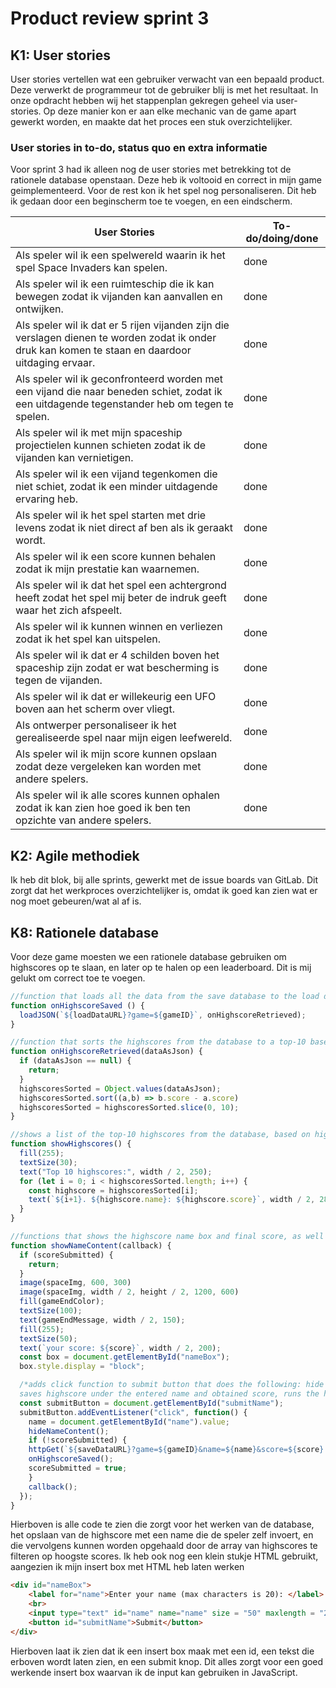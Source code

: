 # Product review sprint 3

## K1: User stories
User stories vertellen wat een gebruiker verwacht van een bepaald product. Deze verwerkt de programmeur tot de gebruiker blij is met het resultaat. In onze opdracht hebben wij het stappenplan gekregen geheel via user-stories. Op deze manier kon er aan elke mechanic van de game apart gewerkt worden, en maakte dat het proces een stuk overzichtelijker. 

### User stories in to-do, status quo en extra informatie
Voor sprint 3 had ik alleen nog de user stories met betrekking tot de rationele database openstaan. Deze heb ik voltooid en correct in mijn game geimplementeerd. Voor de rest kon ik het spel nog personaliseren. Dit heb ik gedaan door een beginscherm toe te voegen, en een eindscherm.

User Stories | To-do/doing/done
-------------|------------------
Als speler wil ik een spelwereld waarin ik het spel Space Invaders kan spelen.|done 
Als speler wil ik een ruimteschip die ik kan bewegen zodat ik vijanden kan aanvallen en ontwijken.|done
Als speler wil ik dat er 5 rijen vijanden zijn die verslagen dienen te worden zodat ik onder druk kan komen te staan en daardoor uitdaging ervaar.|done
Als speler wil ik geconfronteerd worden met een vijand die naar beneden schiet, zodat ik een uitdagende tegenstander heb om tegen te spelen.|done
Als speler wil ik met mijn spaceship projectielen kunnen schieten zodat ik de vijanden kan vernietigen.|done
Als speler wil ik een vijand tegenkomen die niet schiet, zodat ik een minder uitdagende ervaring heb.|done
Als speler wil ik het spel starten met drie levens zodat ik niet direct af ben als ik geraakt wordt.|done
Als speler wil ik een score kunnen behalen zodat ik mijn prestatie kan waarnemen.|done
Als speler wil ik dat het spel een achtergrond heeft zodat het spel mij beter de indruk geeft waar het zich afspeelt.|done
Als speler wil ik kunnen winnen en verliezen zodat ik het spel kan uitspelen. |done
Als speler wil ik dat er 4 schilden boven het spaceship zijn zodat er wat bescherming is tegen de vijanden.|done
Als speler wil ik dat er willekeurig een UFO boven aan het scherm over vliegt.|done
Als ontwerper personaliseer ik het gerealiseerde spel naar mijn eigen leefwereld.|done
Als speler wil ik mijn score kunnen opslaan zodat deze vergeleken kan worden met andere spelers.|done
Als speler wil ik alle scores kunnen ophalen zodat ik kan zien hoe goed ik ben ten opzichte van andere spelers.|done

## K2: Agile methodiek
Ik heb dit blok, bij alle sprints, gewerkt met de issue boards van GitLab. Dit zorgt dat het werkproces overzichtelijker is, omdat ik goed kan zien wat er nog moet gebeuren/wat al af is.

## K8: Rationele database
Voor deze game moesten we een rationele database gebruiken om highscores op te slaan, en later op te halen op een leaderboard. Dit is mij gelukt om correct toe te voegen.

```javascript
//function that loads all the data from the save database to the load database
function onHighscoreSaved () {
  loadJSON(`${loadDataURL}?game=${gameID}`, onHighscoreRetrieved);
}

//function that sorts the highscores from the database to a top-10 based on highest score
function onHighscoreRetrieved(dataAsJson) {
  if (dataAsJson == null) {
    return;
  }
  highscoresSorted = Object.values(dataAsJson);
  highscoresSorted.sort((a,b) => b.score - a.score)
  highscoresSorted = highscoresSorted.slice(0, 10);
}

//shows a list of the top-10 highscores from the database, based on highest points
function showHighscores() {
  fill(255);
  textSize(30);
  text("Top 10 highscores:", width / 2, 250);
  for (let i = 0; i < highscoresSorted.length; i++) {
    const highscore = highscoresSorted[i];
    text(`${i+1}. ${highscore.name}: ${highscore.score}`, width / 2, 280 + i * 30)
  }
}

//functions that shows the highscore name box and final score, as well as telling if you lost or won
function showNameContent(callback) {
  if (scoreSubmitted) {
    return;
  }
  image(spaceImg, 600, 300)
  image(spaceImg, width / 2, height / 2, 1200, 600)
  fill(gameEndColor);
  textSize(100);
  text(gameEndMessage, width / 2, 150);
  fill(255);
  textSize(50);
  text(`your score: ${score}`, width / 2, 200);
  const box = document.getElementById("nameBox");
  box.style.display = "block";

  /*adds click function to submit button that does the following: hide highscore name box, 
  saves highscore under the entered name and obtained score, runs the highscoreSaved function, and turns score submitted to true */
  const submitButton = document.getElementById("submitName");
  submitButton.addEventListener("click", function() {
    name = document.getElementById("name").value;
    hideNameContent();
    if (!scoreSubmitted) {
    httpGet(`${saveDataURL}?game=${gameID}&name=${name}&score=${score} `, onHighscoreSaved);
    onHighscoreSaved();
    scoreSubmitted = true;
    }
    callback();
  });
}
```

Hierboven is alle code te zien die zorgt voor het werken van de database, het opslaan van de highscore met een name die de speler zelf invoert, en die vervolgens kunnen worden opgehaald door de array van highscores te filteren op hoogste scores. Ik heb ook nog een klein stukje HTML gebruikt, aangezien ik mijn insert box met HTML heb laten werken

```HTML
<div id="nameBox">
    <label for="name">Enter your name (max characters is 20): </label>
    <br>
    <input type="text" id="name" name="name" size = "50" maxlength = "20">
    <button id="submitName">Submit</button>
</div>
```

Hierboven laat ik zien dat ik een insert box maak met een id, een tekst die erboven wordt laten zien, en een submit knop. Dit alles zorgt voor een goed werkende insert box waarvan ik de input kan gebruiken in JavaScript.